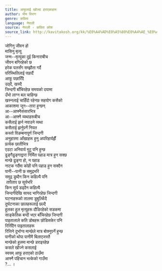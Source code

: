 ```yaml
---
title: आफूलाई खोज्दा हराएकाहरू
author: भीम विराग
genre: कविता
language: नेपाली
source: नेपाली - कविता कोश
source_link: http://kavitakosh.org/kk/%E0%A4%AD%E0%A5%80%E0%A4%AE_%E0%A4%B5%E0%A4%BF%E0%A4%B0%E0%A4%BE%E0%A4%97
---
```


जोगिनु जीवन हो  
मासिनु मृत्यु  
जन्म--मृत्युका दुई किनाराबीच  
जीवन बगिरहेको छ  
हरेक पलसँग सम्झौता गर्दै  
परिस्थितिलाई पछार्दै  
आफू पछारिँदै  
उठ्दै, खस्दै  
जिन्दगी बाँचिरहेछ समयको दयामा  
उँभो लाग्न बल चाहिन्छ  
खस्नलाई चाहिँदो रहेनछ सहयोग कसैको  
आकाशमा जून--तारा हुन्छन्  
आ--आफ्नैसंसारभित्र  
आ--आफ्नै व्यथाहरूबीच  
कसैलाई झर्न नपाउने व्यथा  
कसैलाई झर्नुपर्ने नियत  
कस्तो विडम्बनापूर्ण जिन्दगी  
अनुहारमा आँखाहरू हुनु अपरिहार्यझैँ  
प्रत्येक छातीभित्र  
एउटा अनिवार्य मुटु पनि हुन्छ  
ढुङ्गैढुङ्गाद्वारा निर्मित पहाड मात्र हुन सक्छ  
मान्छे ढुङ्गा हो, न पहाड  
नाटक गर्दैमा कोही पनि पहाड हुन सक्दैन  
पानी--पानी छ समुद्रभरि  
समुद्र डुब्दैन किन कहिल्यै पनि  
 तापैताप छ सूर्यभरि  
किन सूर्य डढ्दैन कहिल्यै  
जिन्दगीदेखि सायद भागिरहेछ जिन्दगी  
घटनाहरूको तालमा डुबुल्किँदै  
दुर्घटनाका छालहरूलाई छल्दै  
हूलका हूल मृत्युहरू दौडिरहेको सडकमा  
साङ्केतिक बन्दी भएर बाँचिरहेछ जिन्दगी  
पाइतालाले कति डोबहरू छोडिसकेर पनि  
रित्तिँदैन पाइतालाहरू  
रित्तिने दुर्भाग्य मान्छेले मात्र बोक्नुपर्ने हुन्छ  
पानीको थोपा पानीमै बिलाएजस्तै  
मान्छेको हूलमा मान्छे डराइरहेछ  
कसले खोज्ने कसलाई  
स्वयम् आफू हराएको ठाउँमा  
आफ्नै पहिचान भत्केको गाउँमा  
?... ।
